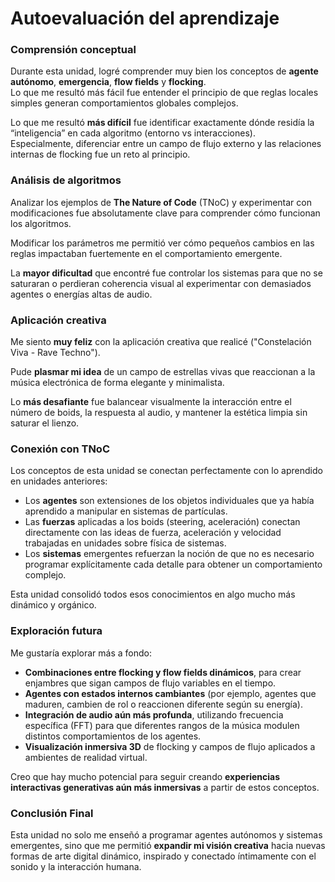# Autoevaluación del aprendizaje



### Comprensión conceptual



Durante esta unidad, logré comprender muy bien los conceptos de **agente autónomo**, **emergencia**, **flow fields** y **flocking**.  
Lo que me resultó más fácil fue entender el principio de que reglas locales simples generan comportamientos globales complejos.  


Lo que me resultó **más difícil** fue identificar exactamente dónde residía la “inteligencia” en cada algoritmo (entorno vs interacciones).  
Especialmente, diferenciar entre un campo de flujo externo y las relaciones internas de flocking fue un reto al principio.



### Análisis de algoritmos



Analizar los ejemplos de **The Nature of Code** (TNoC) y experimentar con modificaciones fue absolutamente clave para comprender cómo funcionan los algoritmos.  


Modificar los parámetros me permitió ver cómo pequeños cambios en las reglas impactaban fuertemente en el comportamiento emergente.  


La **mayor dificultad** que encontré fue controlar los sistemas para que no se saturaran o perdieran coherencia visual al experimentar con demasiados agentes o energías altas de audio.


### Aplicación creativa



Me siento **muy feliz** con la aplicación creativa que realicé ("Constelación Viva - Rave Techno").  


Pude **plasmar mi idea** de un campo de estrellas vivas que reaccionan a la música electrónica de forma elegante y minimalista.  


Lo **más desafiante** fue balancear visualmente la interacción entre el número de boids, la respuesta al audio, y mantener la estética limpia sin saturar el lienzo.



### Conexión con TNoC



Los conceptos de esta unidad se conectan perfectamente con lo aprendido en unidades anteriores:  
- Los **agentes** son extensiones de los objetos individuales que ya había aprendido a manipular en sistemas de partículas.
- Las **fuerzas** aplicadas a los boids (steering, aceleración) conectan directamente con las ideas de fuerza, aceleración y velocidad trabajadas en unidades sobre física de sistemas.
- Los **sistemas** emergentes refuerzan la noción de que no es necesario programar explícitamente cada detalle para obtener un comportamiento complejo.


Esta unidad consolidó todos esos conocimientos en algo mucho más dinámico y orgánico.



### Exploración futura



Me gustaría explorar más a fondo:

- **Combinaciones entre flocking y flow fields dinámicos**, para crear enjambres que sigan campos de flujo variables en el tiempo.
- **Agentes con estados internos cambiantes** (por ejemplo, agentes que maduren, cambien de rol o reaccionen diferente según su energía).
- **Integración de audio aún más profunda**, utilizando frecuencia específica (FFT) para que diferentes rangos de la música modulen distintos comportamientos de los agentes.
- **Visualización inmersiva 3D** de flocking y campos de flujo aplicados a ambientes de realidad virtual.


Creo que hay mucho potencial para seguir creando **experiencias interactivas generativas aún más inmersivas** a partir de estos conceptos.



### Conclusión Final

Esta unidad no solo me enseñó a programar agentes autónomos y sistemas emergentes, sino que me permitió **expandir mi visión creativa** hacia nuevas formas de arte digital dinámico, inspirado y conectado íntimamente con el sonido y la interacción humana.

